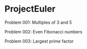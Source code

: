 ProjectEuler
============

Problem 001: Multiples of 3 and 5

Problem 002: Even Fibonacci numbers

Problem 003: Largest prime factor
